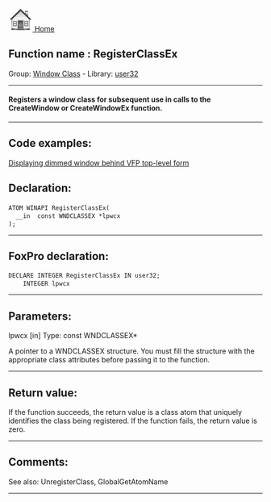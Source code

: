 [<img src="../../images/home.png"> Home ](https://github.com/VFPX/Win32API)  

## Function name : RegisterClassEx
Group: [Window Class](../../functions_group.md#Window_Class)  -  Library: [user32](../../../libraries.md#user32)  
***  


#### Registers a window class for subsequent use in calls to the CreateWindow or CreateWindowEx function.
***  


## Code examples:
[Displaying dimmed window behind VFP top-level form](../../samples/sample_578.md)  

## Declaration:
```foxpro  
ATOM WINAPI RegisterClassEx(
  __in  const WNDCLASSEX *lpwcx
);  
```  
***  


## FoxPro declaration:
```foxpro  
DECLARE INTEGER RegisterClassEx IN user32;
	INTEGER lpwcx  
```  
***  


## Parameters:
lpwcx [in]
Type: const WNDCLASSEX*

A pointer to a WNDCLASSEX structure. You must fill the structure with the appropriate class attributes before passing it to the function.  
***  


## Return value:
If the function succeeds, the return value is a class atom that uniquely identifies the class being registered. If the function fails, the return value is zero.  
***  


## Comments:
See also: UnregisterClass, GlobalGetAtomName   
  
***  

